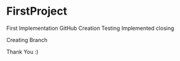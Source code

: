# FirstProject
First Implementation
GitHub
Creation
Testing Implemented
closing

Creating Branch



Thank You :)
